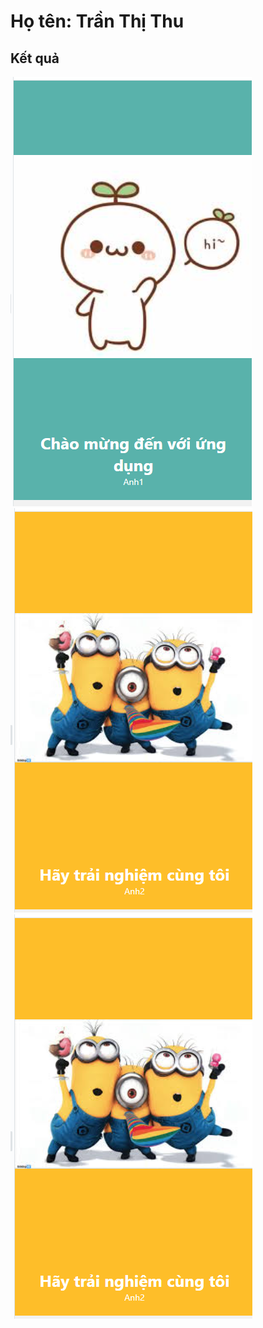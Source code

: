 # Họ tên: Trần Thị Thu

## Kết quả

![Hình ảnh 1](anh1.png)
![Hình ảnh 2](anh2.png)
![Hình ảnh 2](anh2.png)
